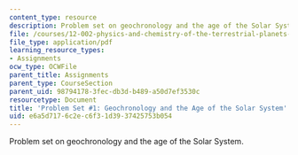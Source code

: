 ```yaml
---
content_type: resource
description: Problem set on geochronology and the age of the Solar System.
file: /courses/12-002-physics-and-chemistry-of-the-terrestrial-planets-fall-2008/e6a5d7176c2ec6f31d3937425753b054_MIT12_002f08_ps01.pdf
file_type: application/pdf
learning_resource_types:
- Assignments
ocw_type: OCWFile
parent_title: Assignments
parent_type: CourseSection
parent_uid: 98794178-3fec-db3d-b489-a50d7ef3530c
resourcetype: Document
title: 'Problem Set #1: Geochronology and the Age of the Solar System'
uid: e6a5d717-6c2e-c6f3-1d39-37425753b054
---
```

Problem set on geochronology and the age of the Solar System.

